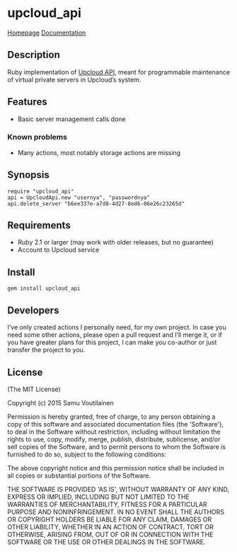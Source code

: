 # upcloud_api

[Homepage](https://github.com/Smarre/upcloud_api)
[Documentation](http://www.rubydoc.info/gems/upcloud_api)

## Description

Ruby implementation of [Upcloud API](https://www.upcloud.com/documentation/api/),
meant for programmable maintenance of virtual private servers in Upcloud’s system.

## Features

* Basic server management calls done


### Known problems

* Many actions, most notably storage actions are missing

## Synopsis

    require "upcloud_api"
    api = UpcloudApi.new "usernya", "passwordnya"
    api.delete_server "b6ee337e-a7d8-4d27-8ed6-06e26c23265d"

## Requirements

* Ruby 2.1 or larger (may work with older releases, but no guarantee)
* Account to Upcloud service

## Install

    gem install upcloud_api

## Developers

I’ve only created actions I personally need, for my own project. In case you
need some other actions, please open a pull request and I’ll merge it,
or if you have greater plans for this project, I can make you co-author
or just transfer the project to you.

## License

(The MIT License)

Copyright (c) 2015 Samu Voutilainen

Permission is hereby granted, free of charge, to any person obtaining
a copy of this software and associated documentation files (the
'Software'), to deal in the Software without restriction, including
without limitation the rights to use, copy, modify, merge, publish,
distribute, sublicense, and/or sell copies of the Software, and to
permit persons to whom the Software is furnished to do so, subject to
the following conditions:

The above copyright notice and this permission notice shall be
included in all copies or substantial portions of the Software.

THE SOFTWARE IS PROVIDED 'AS IS', WITHOUT WARRANTY OF ANY KIND,
EXPRESS OR IMPLIED, INCLUDING BUT NOT LIMITED TO THE WARRANTIES OF
MERCHANTABILITY, FITNESS FOR A PARTICULAR PURPOSE AND NONINFRINGEMENT.
IN NO EVENT SHALL THE AUTHORS OR COPYRIGHT HOLDERS BE LIABLE FOR ANY
CLAIM, DAMAGES OR OTHER LIABILITY, WHETHER IN AN ACTION OF CONTRACT,
TORT OR OTHERWISE, ARISING FROM, OUT OF OR IN CONNECTION WITH THE
SOFTWARE OR THE USE OR OTHER DEALINGS IN THE SOFTWARE.
